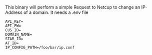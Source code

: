 This binary will perform a simple Request to Netcup to change an IP-Address of a domain.
It needs a .env file

```env
API_KEY=
API_PW=
CUS_ID=
DOMAIN_NAME=
STAR_ID=
AT_ID=
IP_CONFIG_PATH=/foo/bar/ip.conf
```
